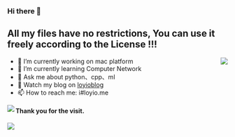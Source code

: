 ### Hi there 👋

## All my files have no restrictions, You can use it freely according to the License !!!

<img align="right" src="https://github-readme-stats.vercel.app/api?username=loyio&show_icons=true&hide=stars&include_all_commits=true&hide_title=true&theme=graywhite" />

- 🔭 I’m currently working on mac platform
- 🌱 I’m currently learning Computer Network
- 💬 Ask me about python、cpp、ml
- 📔 Watch my blog on [loyioblog](https://github.com/loyio/blog/issues)
- 📫 How to reach me: i#loyio.me


<img align="left" src="https://github-readme-stats.vercel.app/api/top-langs/?username=loyio&langs_count=8&layout=compact" />

#### Thank you for the visit.
<img align="left" src="http://profile-counter.glitch.me/loyio/count.svg" />
